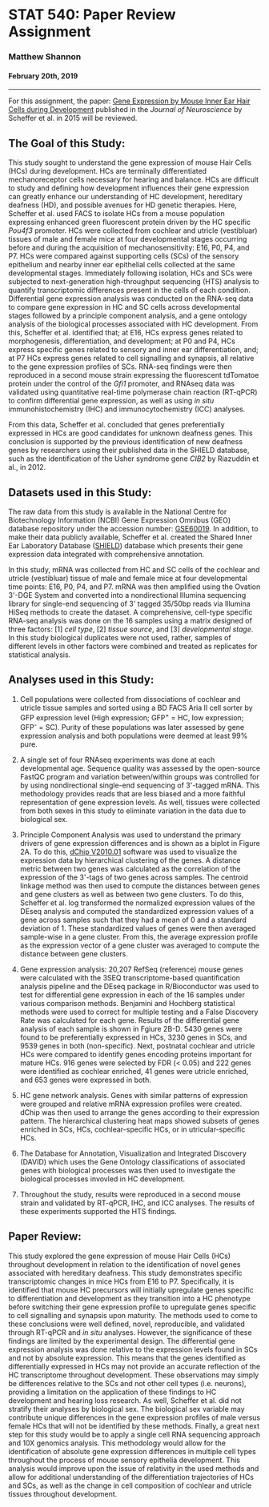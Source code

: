 # STAT 540: Paper Review Assignment
### Matthew Shannon
#### February 20th, 2019
---
For this assignment, the paper: [Gene Expression by Mouse Inner Ear Hair Cells during Development](https://www.ncbi.nlm.nih.gov/pmc/articles/PMC4405555/pdf/zns6366.pdf) published in the *Journal of Neuroscience* by Scheffer et al. in 2015 will be reviewed.

## The Goal of this Study:
This study sought to understand the gene expression of mouse Hair Cells (HCs) during development. HCs are terminally differentiated mechanoreceptor cells necessary for hearing and balance. HCs are difficult to study and defining how development influences their gene expression can greatly enhance our understanding of HC development, hereditary deafness (HD), and possible avenues for HD genetic therapies. Here, Scheffer et al. used FACS to isolate HCs from a mouse population expressing enhanced green fluorescent protein driven by the HC specific *Pou4f3* promoter. HCs were collected from cochlear and utricle (vestibluar) tissues of male and female mice at four developmental stages occurring before and during the acquisition of mechanosensitivity: E16, P0, P4, and P7. HCs were compared against supporting cells (SCs) of the sensory epithelium and nearby inner ear epithelial cells collected at the same developmental stages. Immediately following isolation, HCs and SCs were subjected to next-generation high-throughput sequencing (HTS) analysis to quantify transcriptomic differences present in the cells of each condition. Differential gene expression analysis was conducted on the RNA-seq data to compare gene expression in HC and SC cells across developmental stages followed by a principle component analysis, and a gene ontology analysis of the biological processes associated with HC development. From this, Scheffer et al. identified that; at E16, HCs express genes related to morphogenesis, differentiation, and development; at P0 and P4, HCs express specific genes related to sensory and inner ear differentiation, and; at P7 HCs express genes related to cell signalling and synapsis, all relative to the gene expression profiles of SCs. RNA-seq findings were then reproduced in a second mouse strain expressing the fluorescent tdTomatoe protein under the control of the *Gfi1* promoter, and RNAseq data was validated using quantitative real-time polymerase chain reaction (RT-qPCR) to confirm differential gene expression, as well as using *in situ* immunohistochemistry (IHC) and immunocytochemistry (ICC) analyses. 

From this data, Scheffer et al. concluded that genes preferentially expressed in HCs are good candidates for unknown deafness genes. This conclusion is supported by the previous identification of new deafness genes by researchers using their published data in the SHIELD database, such as the identification of the Usher syndrome gene *CIB2* by Riazuddin et al., in 2012.

## Datasets used in this Study:
The raw data from this study is available in the National Centre for Biotechnology Information (NCBI) Gene Expression Omnibus (GEO) database repository under the accession number: [GSE60019](https://www.ncbi.nlm.nih.gov/geo/query/acc.cgi?acc=GSE60019). In addition, to make their data publicly available, Scheffer et al. created the Shared Inner Ear Laboratory Database ([SHIELD](https://shield.hms.harvard.edu)) database which presents their gene expression data integrated with comprehensive annotation.

In this study, mRNA was collected from HC and SC cells of the cochlear and utricle (vestibluar) tissue of male and female mice at four developmental time points: E16, P0, P4, and P7. mRNA was then amplified using the Ovation 3'-DGE System and converted into a nondirectional Illumina sequencing library for single-end sequencing of 3' tagged 35/50bp reads via Illumina HiSeq methods to create the dataset. A comprehensive, cell-type specific RNA-seq analysis was done on the 16 samples using a matrix designed of three factors: [1] *cell type*, [2] *tissue source*, and [3] *developmental stage*. In this study biological duplicates were not used, rather, samples of different levels in other factors were combined and treated as replicates for statistical analysis.

## Analyses used in this Study:
1. Cell populations were collected from dissociations of cochlear and utricle tissue samples and sorted using a BD FACS Aria II cell sorter by GFP expression level (High expression; GFP<sup>+</sup> = HC, low expression; GFP<sup>-</sup> = SC). Purity of these populations was later assessed by gene expression analysis and both populations were deemed at least 99% pure.

2.  A single set of four RNAseq experiments was done at each developmental age. Sequence quality was assessed by the open-source FastQC program and variation between/within groups was controlled for by using nondirectional single-end sequencing of 3'-tagged mRNA. This methodology provides reads that are less biased and a more faithful representation of gene expression levels. As well, tissues were collected from both sexes in this study to eliminate variation in the data due to biological sex.

3. Principle Component Analysis was used to understand the primary drivers of gene expression differences and is shown as a biplot in Figure 2A. To do this, [dChip V2010.01](https://sites.google.com/site/dchipsoft/) software was used to visualize the expression data by hierarchical clustering of the genes. A distance metric between two genes was calculated as the correlation of the expression of the 3'-tags of two genes across samples. The centroid linkage method was then used to compute the distances between genes and gene clusters as well as between two gene clusters. To do this, Scheffer et al. log transformed the normalized expression values of the DEseq analysis and computed the standardized expression values of a gene across samples such that they had a mean of 0 and a standard deviation of 1. These standardized values of genes were then averaged sample-wise in a gene cluster. From this, the average expression profile as the expression vector of a gene cluster was averaged to compute the distance between gene clusters.

4. Gene expression analysis: 20,207 RefSeq (reference) mouse genes were calculated with the 3SEQ transcriptome-based quantification analysis pipeline and the DEseq package in R/Bioconductor was used to test for differential gene expression in each of the 16 samples under various comparison methods. Benjamini and Hochberg statistical methods were used to correct for multiple testing and a False Discovery Rate was calculated for each gene. Results of the differential gene analysis of each sample is shown in Fgiure 2B-D. 5430 genes were found to be preferentially expressed in HCs, 3230 genes in SCs, and 9539 genes in both (non-specific). Next, postnatal cochlear and utricle HCs were compared to identify genes encoding proteins important for mature HCs. 916 genes were selected by FDR (< 0.05) and 222 genes were identified as cochlear enriched, 41 genes were utricle enriched, and 653 genes were expressed in both.

5. HC gene network analysis. Genes with similar patterns of expression were grouped and relative mRNA expression profiles were created. dChip was then used to arrange the genes according to their expression pattern. The hierarchical clustering heat maps showed subsets of genes enriched in SCs, HCs, cochlear-specific HCs, or in utricular-specific HCs.

6. The Database for Annotation, Visualization and Integrated Discovery (DAVID) which uses the Gene Ontology classifications of associated genes with biological processes was then used to investigate the biological processes invovled in HC development.

7. Throughout the study, results were reproduced in a second mouse strain and validated by RT-qPCR, IHC, and ICC analyses. The results of these experiments supported the HTS findings.


## Paper Review:
This study explored the gene expression of mouse Hair Cells (HCs) throughout development in relation to the identification of novel genes associated with hereditary deafness. This study demonstrates specific transcriptomic changes in mice HCs from E16 to P7. Specifically, it is identified that mouse HC precursors will initially upregulate genes specific to differentiation and development as they transition into a HC phenotype before switching their gene expression profile to upregulate genes specific to cell signalling and synapsis upon maturity. The methods used to come to these conclusions were well defined, novel, reproducible, and validated through RT-qPCR and *in situ* analyses. However, the significance of these findings are limited by the experimental design. The differential gene expression analysis was done relative to the expression levels found in SCs and not by absolute expression. This means that the genes identified as differentially expressed in HCs may not provide an accurate reflection of the HC transcriptome throughout development. These observations may simply be differences relative to the SCs and not other cell types (i.e. neurons), providing a limitation on the application of these findings to HC development and hearing loss research. As well, Scheffer et al. did not stratify their analyses by biological sex. The biological sex variable may contribute unique differences in the gene expression profiles of male versus female HCs that will not be identified by these methods. Finally, a great next step for this study would be to apply a single cell RNA sequencing approach and 10X genomics analysis. This methodology would allow for the identification of absolute gene expression differences in multiple cell types throughout the process of mouse sensory epithelia development. This analysis would improve upon the issue of relativity in the used methods and allow for additional understanding of the differentiation trajectories of HCs and SCs, as well as the change in cell composition of cochlear and utricle tissues throughout development.
